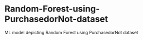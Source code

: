 # Random-Forest-using-PurchasedorNot-dataset
ML model depicting Random Forest using PurchasedorNot dataset
